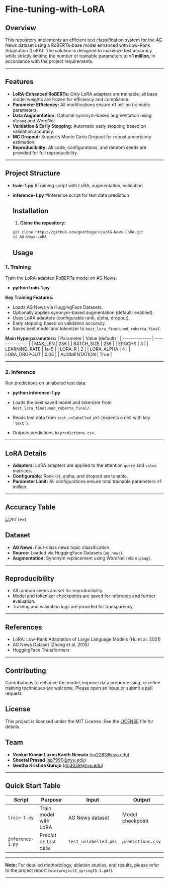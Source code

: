 # Fine-tuning-with-LoRA

## Overview

This repository implements an efficient text classification system for the AG News dataset using a RoBERTa-base model enhanced with Low-Rank Adaptation (LoRA). The solution is designed to maximize test accuracy while strictly limiting the number of trainable parameters to **≤1 million**, in accordance with the project requirements.

---

## Features

- **LoRA-Enhanced RoBERTa:** Only LoRA adapters are trainable; all base model weights are frozen for efficiency and compliance.
- **Parameter Efficiency:** All modifications ensure ≤1 million trainable parameters.
- **Data Augmentation:** Optional synonym-based augmentation using `nlpaug` and WordNet.
- **Validation & Early Stopping:** Automatic early stopping based on validation accuracy.
- **MC Dropout:** Supports Monte Carlo Dropout for robust uncertainty estimation.
- **Reproducibility:** All code, configurations, and random seeds are provided for full reproducibility.

---

## Project Structure

- **train-1.py**  #Training script with LoRA, augmentation, validation
- **inference-1.py**  #Inference script for test data prediction

  ## Installation

  1. **Clone the repository:**

    ```bash
   git clone https://github.com/geethaguruju/AG-News-LoRA.git
   cd AG-News-LoRA
    ```

  ## Usage

### 1. Training

Train the LoRA-adapted RoBERTa model on AG News:

- **python train-1.py**

**Key Training Features:**
- Loads AG News via HuggingFace Datasets.
- Optionally applies synonym-based augmentation (default: enabled).
- Uses LoRA adapters (configurable rank, alpha, dropout).
- Early stopping based on validation accuracy.
- Saves best model and tokenizer to `best_lora_finetuned_roberta_final`.

**Main Hyperparameters:**
| Parameter      | Value (default) |
| -------------- | --------------- |
| MAX_LEN        | 256             |
| BATCH_SIZE     | 256             |
| EPOCHS         | 3               |
| LEARNING_RATE  | 1e-5            |
| LORA_R         | 2               |
| LORA_ALPHA     | 4               |
| LORA_DROPOUT   | 0.05            |
| AUGMENTATION   | True            |

---

### 2. Inference

Run predictions on unlabeled test data:

- **python inference-1.py**


- Loads the best saved model and tokenizer from `best_lora_finetuned_roberta_final/`.
- Reads test data from `test_unlabelled.pkl` (expects a dict with key `'text'`).
- Outputs predictions to `predictions.csv`.

---

## LoRA Details

- **Adapters:** LoRA adapters are applied to the attention `query` and `value` matrices.
- **Configurable:** Rank (`r`), alpha, and dropout are tunable.
- **Parameter Limit:** All configurations ensure total trainable parameters ≤1 million.

---

## Accuracy Table

![Alt Text](Accuracy.jpeg)


## Dataset

- **AG News:** Four-class news topic classification.
- **Source:** Loaded via HuggingFace Datasets (`ag_news`).
- **Augmentation:** Synonym replacement using WordNet (via `nlpaug`).

---

## Reproducibility

- All random seeds are set for reproducibility.
- Model and tokenizer checkpoints are saved for inference and further evaluation.
- Training and validation logs are provided for transparency.

---

## References

- LoRA: Low-Rank Adaptation of Large Language Models (Hu et al. 2021)
- AG News Dataset (Zhang et al. 2015)
- HuggingFace Transformers

---
## Contributing

Contributions to enhance the model, improve data preprocessing, or refine training techniques are welcome. Please open an issue or submit a pull request.

## License

This project is licensed under the MIT License. See the [LICENSE](LICENSE) file for details.

## Team

- **Venkat Kumar Laxmi Kanth Nemala** (vn2263@nyu.edu)
- **Sheetal Prasad** (sp7990@nyu.edu)
- **Geetha Krishna Guruju** (gg3039@nyu.edu)

---

## Quick Start Table

| Script          | Purpose                  | Input                  | Output                 |
|-----------------|-------------------------|------------------------|------------------------|
| `train-1.py`    | Train model with LoRA    | AG News dataset        | Model checkpoint       |
| `inference-1.py`| Predict on test data     | `test_unlabelled.pkl`  | `predictions.csv`      |

---

**Note:** For detailed methodology, ablation studies, and results, please refer to the project report (`miniproject2_spring25-1.pdf`).

---
